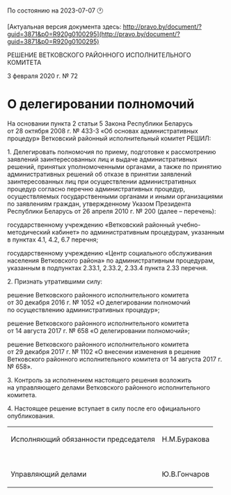 По состоянию на 2023-07-07 &#x1F550;

[Актуальная версия документа здесь: http://pravo.by/document/?guid=3871&p0=R920g0100295](http://pravo.by/document/?guid=3871&p0=R920g0100295)

<p>РЕШЕНИЕ ВЕТКОВСКОГО РАЙОННОГО ИСПОЛНИТЕЛЬНОГО КОМИТЕТА</p>
<p>3 февраля 2020 г. № 72</p>
<h1>О делегировании полномочий</h1>
<p>На основании пункта 2 статьи 5 Закона Республики Беларусь от 28 октября 2008 г. № 433-З «Об основах административных процедур» Ветковский районный исполнительный комитет РЕШИЛ:</p>
<p>1. Делегировать полномочия по приему, подготовке к рассмотрению заявлений заинтересованных лиц и выдаче административных решений, принятых уполномоченными органами, а также по принятию административных решений об отказе в принятии заявлений заинтересованных лиц при осуществлении административных процедур согласно перечню административных процедур, осуществляемых государственными органами и иными организациями по заявлениям граждан, утвержденному Указом Президента Республики Беларусь от 26 апреля 2010 г. № 200 (далее – перечень):</p>
<p>государственному учреждению «Ветковский районный учебно-методический кабинет» по административным процедурам, указанным в пунктах 4.1, 4.2, 6.7 перечня;</p>
<p>государственному учреждению «Центр социального обслуживания населения Ветковского района» по административным процедурам, указанным в подпунктах 2.33.1, 2.33.2, 2.33.4 пункта 2.33 перечня.</p>
<p>2. Признать утратившими силу:</p>
<p>решение Ветковского районного исполнительного комитета от 30 декабря 2016 г. № 1052 «О делегировании полномочий по осуществлению административных процедур»;</p>
<p>решение Ветковского районного исполнительного комитета от 14 августа 2017 г. № 658 «О делегировании полномочий»;</p>
<p>решение Ветковского районного исполнительного комитета от 29 декабря 2017 г. № 1102 «О внесении изменения в решение Ветковского районного исполнительного комитета от 14 августа 2017 г. № 658».</p>
<p>3. Контроль за исполнением настоящего решения возложить на управляющего делами Ветковского районного исполнительного комитета.</p>
<p>4. Настоящее решение вступает в силу после его официального опубликования.</p>
<p></p>
<table>
<tr>
<td><p>Исполняющий обязанности председателя</p></td>
<td><p>Н.М.Буракова</p></td>
</tr>
<tr>
<td><p></p></td>
<td><p></p></td>
</tr>
<tr>
<td><p>Управляющий делами</p></td>
<td><p>Ю.В.Гончаров</p></td>
</tr>
</table>
<p></p>
